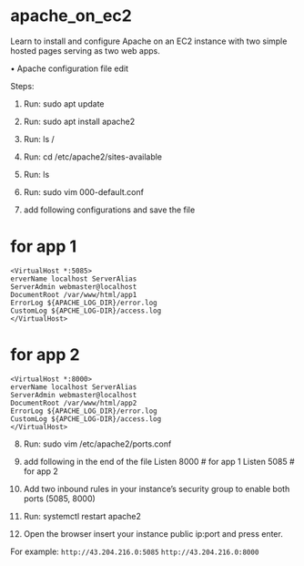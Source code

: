 # apache_on_ec2
Learn to install and configure Apache on an EC2 instance with two simple hosted pages serving as two web apps.

•	Apache configuration file edit

Steps:

1.	Run: sudo apt update
2.	Run: sudo apt install apache2
3.	Run: ls /
4.	Run: cd /etc/apache2/sites-available
5.	Run: ls
6.	Run: sudo vim 000-default.conf

7.	add following configurations and save the file
# for app 1
```
<VirtualHost *:5085>  
erverName localhost ServerAlias
ServerAdmin webmaster@localhost 
DocumentRoot /var/www/html/app1 
ErrorLog ${APACHE_LOG_DIR}/error.log 
CustomLog ${APCHE_LOG-DIR}/access.log
</VirtualHost>
```

# for app 2
```
<VirtualHost *:8000>  
erverName localhost ServerAlias
ServerAdmin webmaster@localhost 
DocumentRoot /var/www/html/app2 
ErrorLog ${APACHE_LOG_DIR}/error.log 
CustomLog ${APCHE_LOG-DIR}/access.log
</VirtualHost>
```
8.	Run: sudo vim /etc/apache2/ports.conf

9.	add following in the end of the file 
    Listen 8000    # for app 1
    Listen 5085    # for app 2

10.	Add two inbound rules in your instance’s security group to enable both ports (5085, 8000)

11.	Run: systemctl restart apache2

12.	Open the browser insert your instance public ip:port and press enter.
  
For example:
       ```
       http://43.204.216.0:5085
       ```
       ```
       http://43.204.216.0:8000
       ```  
